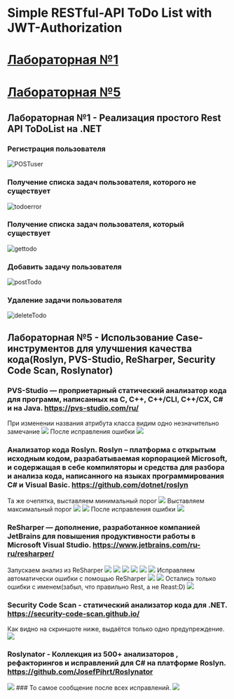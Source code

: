 # Simple RESTful-API ToDo List with JWT-Authorization 
# [Лабораторная №1](#lab1)
# [Лабораторная №5](#lab5)
<a name="lab1"></a>
## Лабораторная №1 - Реализация простого Rest API ToDoList на .NET
### Регистрация пользователя
![POSTuser](/screens/Register.jpg)
### Получение списка задач пользователя, которого не существует
![todoerror](/screens/todoError.jpg)
### Получение списка задач пользователя, который существует
![gettodo](/screens/getTodo.jpg)
### Добавить задачу пользователя
![postTodo](/screens/addTodo.jpg)
### Удаление задачи пользователя
![deleteTodo](/screens/deleteTodo.jpg)
<a name="lab5"></a>
## Лабораторная №5 - Использование Case-инструментов для улучшения качества кода(Roslyn, PVS-Studio, ReSharper, Security Code Scan, Roslynator)
### PVS-Studio — проприетарный статический анализатор кода для программ, написанных на С, C++, C++/CLI, C++/CX, C# и на Java. https://pvs-studio.com/ru/
При изменении названия атрибута класса видим одно незначительно замечание
<img src="Code Analyze/PVSbefore.jpg"/>
После исправления ошибки
<img src="Code Analyze/PVSafter.jpg"/>
### Анализатор кода Roslyn. Roslyn – платформа с открытым исходным кодом, разрабатываемая корпорацией Microsoft, и содержащая в себе компиляторы и средства для разбора и анализа кода, написанного на языках программирования C# и Visual Basic. https://github.com/dotnet/roslyn
Та же очепятка, выставляем минимальный порог 
<img src="Code Analyze/RoslynMinimal.jpg"/>
Выставляем максимальный порог
<img src="Code Analyze/RoslynMax.jpg"/>
<img src="Code Analyze/RoslynMax1.jpg"/>
После исправления ошибки
<img src="Code Analyze/RoslynMaxafter.jpg"/>
### ReSharper — дополнение, разработанное компанией JetBrains для повышения продуктивности работы в Microsoft Visual Studio. https://www.jetbrains.com/ru-ru/resharper/
Запускаем анализ из ReSharper
<img src="Code Analyze/Resharperbegore.jpg"/>
<img src="Code Analyze/Resharper1.jpg"/>
<img src="Code Analyze/Resharper2.jpg"/>
<img src="Code Analyze/Resharper3.jpg"/>
<img src="Code Analyze/Resharper4.jpg"/>
<img src="Code Analyze/Resharper5.jpg"/>
Исправляем автоматически ошибки с помощью ReSharper
<img src="Code Analyze/ResharperCorrect.jpg"/>
<img src="Code Analyze/ResharperClean.jpg"/>
Остались только ошибки с именем(забыл, что правильно Rest, а не Reast:D)
<img src="Code Analyze/Resharperafter.jpg"/>
### Security Code Scan - статический анализатор кода для .NET. https://security-code-scan.github.io/
Как видно на скриншоте ниже, выдаётся только одно предупреждение.
<img src="Code Analyze/SCS.jpg"/>
### Roslynator - Коллекция из 500+ анализаторов , рефакторингов и исправлений для C# на платформе Roslyn. https://github.com/JosefPihrt/Roslynator
<img src="Code Analyze/Roslynator.jpg"/>
### То самое сообщение после всех исправлений.
<img src="Code Analyze/123.jpg"/>
